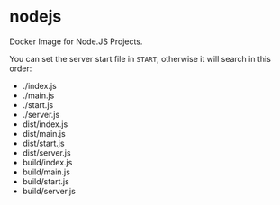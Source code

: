 # nodejs

Docker Image for Node.JS Projects.

You can set the server start file in `START`, otherwise it will search in this order:

 - ./index.js
 - ./main.js
 - ./start.js
 - ./server.js
 - dist/index.js
 - dist/main.js
 - dist/start.js
 - dist/server.js
 - build/index.js
 - build/main.js
 - build/start.js
 - build/server.js
 

